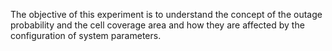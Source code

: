 The objective of this experiment is to understand the concept of the outage probability and the cell coverage area and how they are affected by the configuration of system parameters.
